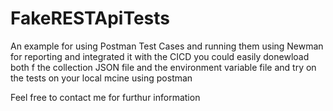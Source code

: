 # FakeRESTApiTests
An example for using Postman Test Cases and running them using Newman for reporting and integrated it with the CICD 
you could easily donewload both f the collection JSON file and the environment variable file and try on the tests on your local mcine using postman 

Feel free to contact me for furthur information  
